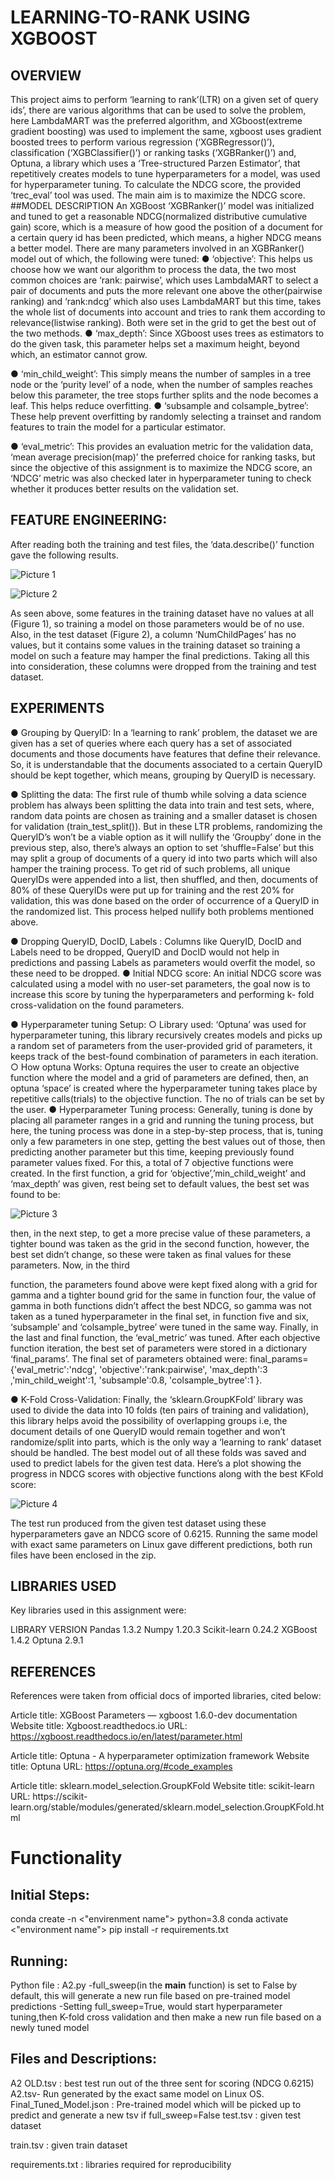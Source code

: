 # LEARNING-TO-RANK USING XGBOOST
## OVERVIEW
This project aims to perform ‘learning to rank’(LTR) on a given set of query ids’, there are various algorithms that can be used to solve the problem, here LambdaMART was the preferred algorithm, and XGboost(extreme gradient boosting) was used to implement the same, xgboost uses gradient boosted trees to perform various regression (‘XGBRegressor()’), classification (‘XGBClassifier()’) or ranking tasks (‘XGBRanker()’) and, Optuna, a library which uses a ‘Tree-structured Parzen Estimator’, that repetitively creates models to tune hyperparameters for a model, was used for hyperparameter tuning. To calculate the NDCG score, the provided ‘trec_eval’ tool was used. The main aim is to maximize the NDCG score.
##MODEL DESCRIPTION
An XGBoost ‘XGBRanker()’ model was initialized and tuned to get a reasonable NDCG(normalized distributive cumulative gain) score, which is a measure of how good the position of a document for a certain query id has been predicted, which means, a higher NDCG means a better model. There are many parameters involved in an XGBRanker() model out of which, the following were tuned:
●	‘objective’: This helps us choose how we want our algorithm to process the data, the two most common choices are ‘rank: pairwise’, which uses LambdaMART to select a pair of documents and puts the more relevant one above the other(pairwise ranking) and ‘rank:ndcg’ which also uses LambdaMART but this time, takes the whole list of documents into account and tries to rank them according to relevance(listwise ranking). Both were set in the grid to get the best out of the two methods.
●	‘max_depth’: Since XGboost uses trees as estimators to do the given task, this parameter helps set a maximum height, beyond which, an estimator cannot grow.

●	‘min_child_weight’: This simply means the number of samples in a tree node or the ‘purity level’ of a node, when the number of samples reaches below this parameter, the tree stops further splits and the node becomes a leaf. This helps reduce overfitting.
●	‘subsample and colsample_bytree’: These help prevent overfitting by randomly selecting a trainset and random features to train the model for a particular estimator.

●	‘eval_metric’: This provides an evaluation metric for the validation data, ‘mean average precision(map)’ the preferred choice for ranking tasks, but since the objective of this assignment is to maximize the NDCG score, an ‘NDCG’ metric was also checked later in hyperparameter tuning to check whether it produces better results on the validation set.
 
## FEATURE ENGINEERING:

After reading both the training and test files, the ‘data.describe()’ function gave the
following results.

![Picture 1](https://github.com/29xghost/Learning-to-Rank-XGBoost-Optuna/blob/main/Images/Picture1.jpg)

![Picture 2](https://github.com/29xghost/Learning-to-Rank-XGBoost-Optuna/blob/main/Images/Picture2.jpg)



As seen above, some features in the training dataset have no values at all (Figure 1), so training a model on those parameters would be of no use. Also, in the test dataset (Figure 2), a column ‘NumChildPages’ has no values, but it contains some values in the training dataset so training a model on such a feature may hamper the final predictions.
Taking all this into consideration, these columns were dropped from the training and test dataset.
## EXPERIMENTS
●	Grouping by QueryID:
In a ‘learning to rank’ problem, the dataset we are given has a set of queries where each query has a set of associated documents and those documents have features that define their relevance. So, it is understandable that the documents associated to a certain QueryID should be kept together, which means, grouping by QueryID is necessary.
 
●	Splitting the data:
The first rule of thumb while solving a data science problem has always been splitting the data into train and test sets, where, random data points are chosen as training and a smaller dataset is chosen for validation (train_test_split()). But in these LTR problems, randomizing the QueryID’s won’t be a viable option as it will nullify the ‘Groupby’ done in the previous step, also, there’s always an option to set ‘shuffle=False’ but this may split a group of documents of a query id into two parts which will also hamper the training process. To get rid of such problems, all unique QueryIDs were appended into a list, then shuffled, and then, documents of 80% of these QueryIDs were put up for training and the rest 20% for validation, this was done based on the order of occurrence of a QueryID in the randomized list. This process helped nullify both problems mentioned above.

●	Dropping QueryID, DocID, Labels : Columns like QueryID, DocID and Labels need to be dropped, QueryID and DocID would not help in predictions and passing Labels as parameters would overfit the model, so these need to be dropped.
●	Initial NDCG score:
An initial NDCG score was calculated using a model with no user-set parameters, the goal now is to increase this score by tuning the hyperparameters and performing k- fold cross-validation on the found parameters.

●	Hyperparameter tuning Setup:
○	Library used:
‘Optuna’ was used for hyperparameter tuning, this library recursively creates models and picks up a random set of parameters from the user-provided grid of parameters, it keeps track of the best-found combination of parameters in each iteration.
○	How optuna Works:
Optuna requires the user to create an objective function where the model and a grid of parameters are defined, then, an optuna ‘space’ is created where the hyperparameter tuning takes place by repetitive calls(trials) to the objective function. The no of trials can be set by the user.
●	Hyperparameter Tuning process:
Generally, tuning is done by placing all parameter ranges in a grid and running the tuning process, but here, the tuning process was done in a step-by-step process, that is, tuning only a few parameters in one step, getting the best values out of those, then predicting another parameter but this time, keeping previously found parameter values fixed. For this, a total of 7 objective functions were created. In the first function, a grid for ‘objective’,’min_child_weight’ and ‘max_depth’ was given, rest being set to default values, the best set was found to be:

![Picture 3](https://github.com/29xghost/Learning-to-Rank-XGBoost-Optuna/blob/main/Images/Picture3.jpg)

then, in the next step, to get a more precise value of these parameters, a tighter bound was taken as the grid in the second function, however, the best set didn’t change, so these were taken as final values for these parameters. Now, in the third
 
function, the parameters found above were kept fixed along with a grid for gamma and a tighter bound grid for the same in function four, the value of gamma in both functions didn’t affect the best NDCG, so gamma was not taken as a tuned hyperparameter in the final set, in function five and six, ‘subsample’ and ‘colsample_bytree’ were tuned in the same way. Finally, in the last and final function, the ‘eval_metric’ was tuned. After each objective function iteration, the best set of parameters were stored in a dictionary ‘final_params’. The final set of parameters obtained were:
final_params=  {'eval_metric':'ndcg',  'objective':'rank:pairwise',  'max_depth':3
,'min_child_weight':1, 'subsample':0.8, 'colsample_bytree':1 }.

●	K-Fold Cross-Validation:
Finally, the ‘sklearn.GroupKFold’ library was used to divide the data into 10 folds (ten pairs of training and validation), this library helps avoid the possibility of overlapping groups i.e, the document details of one QueryID would remain together and won’t randomize/split into parts, which is the only way a ‘learning to rank’ dataset should be handled. The best model out of all these folds was saved and used to predict labels for the given test data.
Here’s a plot showing the progress in NDCG scores with objective functions along with the best KFold score:

![Picture 4](https://github.com/29xghost/Learning-to-Rank-XGBoost-Optuna/blob/main/Images/Picture4.jpg)



The test run produced from the given test dataset using these hyperparameters gave an NDCG score of 0.6215. Running the same model with exact same parameters on Linux gave different predictions, both run files have been enclosed in the zip.
## LIBRARIES USED
Key libraries used in this assignment were:

LIBRARY	VERSION
Pandas	1.3.2
Numpy	1.20.3
Scikit-learn	0.24.2
XGBoost	1.4.2
Optuna	2.9.1
 

## REFERENCES
References were taken from official docs of imported libraries, cited below:


Article title:	XGBoost Parameters — xgboost 1.6.0-dev documentation Website title: Xgboost.readthedocs.io
URL:	https://xgboost.readthedocs.io/en/latest/parameter.html

Article title:	Optuna - A hyperparameter optimization framework Website title: Optuna
URL:	https://optuna.org/#code_examples

Article title:	sklearn.model_selection.GroupKFold Website title: scikit-learn
URL:	https://scikit- learn.org/stable/modules/generated/sklearn.model_selection.GroupKFold.html

# Functionality
## Initial Steps:
 
conda create -n <"envirenment name"> python=3.8
conda activate <"environment name">
pip install -r requirements.txt


## Running:

Python file : A2.py
-full_sweep(in the __main__ function) is set to False by default, this will generate a new run file based on pre-trained model predictions
-Setting full_sweep=True, would start hyperparameter tuning,then K-fold cross validation and then make a new run file
	based on a newly tuned model

## Files and Descriptions:


A2 OLD.tsv : best test run out of the three sent for scoring (NDCG 0.6215)
A2.tsv- Run generated by the exact same model on Linux OS.
Final_Tuned_Model.json : Pre-trained model which will be picked up to predict and generate a new 
			tsv if full_sweep=False
test.tsv : given test dataset	
	
train.tsv : given train dataset

requirements.txt : libraries required for reproducibility


